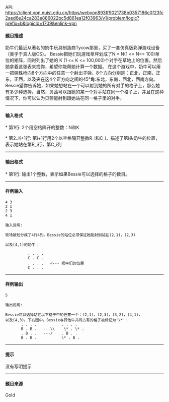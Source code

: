 API: https://client.vpn.nuist.edu.cn/https/webvpn893ff9021738b0357186c0f23fc2aed6e24ca283e886022bc5d861ea12f03963/v1/problem/logic?prefix=b&logicId=1709&enlink-vpn

#### 题目描述

奶牛们最近从著名的奶牛玩具制造商Tycow那里，买了一套仿真版彩弹游戏设备（类乎于真人版CS）。 Bessie把她们玩游戏草坪划成了N \* N(1 <= N<= 100)单位的矩阵，同时列出了她的 K (1 <= K <= 100,000)个对手在草地上的位置。然后她拿着这张表来找你，希望你能帮她计算一个数据。 在这个游戏中，奶牛可以用一把弹珠枪向8个方向中的任意一个射出子弹。8个方向分别是：正北，正南，正东，正西，以及夹在这4个正方向之间的45°角:东北，东南，西北，西南方向。 Bessie望你告诉她，如果她想站在一个可以射到她的所有对手的格子上，那么她有多少种选择。当然，贝茜可以跟她的某一个对手站在同一个格子上，并且在这种情况下，你可以认为贝茜能射到跟她站在同一格子里的对手。

---

#### 输入格式

\* 第1行: 2个用空格隔开的整数：N和K

\* 第2..K+1行: 第i+1行用2个以空格隔开整数R\_i和C\_i，描述了第i头奶牛的位置，表示她站在第R\_i行，第C\_i列

---

#### 输出格式

\* 第1行: 输出1个整数，表示如果Bessie可以选择的格子的数目。

---

#### 样例输入
```
4 3
2 1
2 3
4 1

输入说明:

牧场被划分成了4行4列。Bessie的站位必须保证她能射到站在(2,1)，(2,3)

以及(4,1)的奶牛：

          . . . .
          C . C .
          . . . .   <--- 奶牛们的位置
          C . . .

```

---

#### 样例输出
```
5

输出说明:

Bessie可以选择站在以下格子中的任意一个：(2,1)，(2,3)，(3,2)，(4,1)，
以及(4,3)。下右图中，Bessie与其他牛共同占有的格子被标记为'\*'：
       . . . .           . . . .
       B . B .   ---\\    \* . \* .
       . B . .   ---/    . B . .
       B . B .           \* . B .
```

---

#### 提示

没有写明提示

---

#### 题目来源

Gold